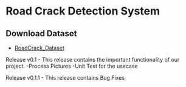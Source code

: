# Road Crack Detection System

## Download Dataset 
 - [RoadCrack_Dataset](https://drive.google.com/open?id=1IvCbX3OndSFrwqX3nYhXnzkkCgMm1_tw)
 
  Release v0.1 - This release contains the important functionality of our project. -Process Pictures -Unit Test for the usecase
  
  Release v0.1.1 - This release contains Bug Fixes

